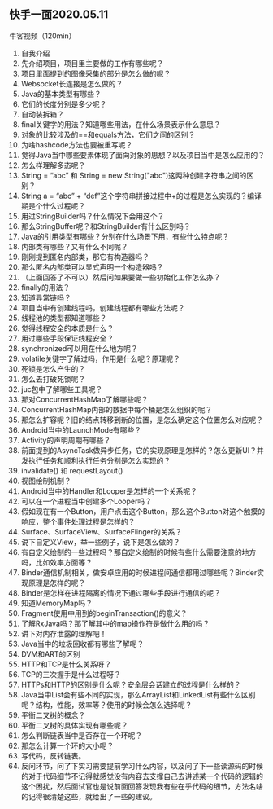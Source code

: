 ## 快手一面2020.05.11

牛客视频（120min）

1. 自我介绍
2. 先介绍项目，项目里主要做的工作有哪些呢？
3. 项目里面提到的图像采集的部分是怎么做的呢？
4. Websocket长连接是怎么做的？
5. Java的基本类型有哪些？
6. 它们的长度分别是多少呢？
7. 自动装拆箱？
8. final关键字的用法？知道哪些用法，在什么场景表示什么意思？
9. 对象的比较涉及的==和equals方法，它们之间的区别？
10. 为啥hashcode方法也要被重写呢？
11. 觉得Java当中哪些要素体现了面向对象的思想？以及项目当中是怎么应用的？
12. 怎么样理解多态呢？
13. String = “abc” 和 String = new String("abc")这两种创建字符串之间的区别？
14. String a = “abc” + “def”这个字符串拼接过程中+的过程是怎么实现的？编译期是个什么过程呢？
15. 用过StringBuilder吗？什么情况下会用这个？
16. 那么StringBuffer呢？和StringBuilder有什么区别吗？
17. Java的引用类型有哪些？分别在什么场景下用，有些什么特点呢？
18. 内部类有哪些？又有什么不同呢？
19. 刚刚提到匿名内部类，那它有构造器吗？
20. 那么匿名内部类可以显式声明一个构造器吗？
21. （上面回答了不可以）然后问如果要做一些初始化工作怎么办？
22. finally的用法？
23. 知道异常链吗？
24. 项目当中有创建线程吗，创建线程都有哪些方法呢？
25. 线程池的类型都知道哪些？
26. 觉得线程安全的本质是什么？
27. 用过哪些手段保证线程安全？
28. synchronized可以用在什么地方呢？
29. volatile关键字了解过吗，作用是什么呢？原理呢？
30. 死锁是怎么产生的？
31. 怎么去打破死锁呢？
32. juc包中了解哪些工具呢？
33. 那对ConcurrentHashMap了解哪些呢？
34. ConcurrentHashMap内部的数据中每个桶是怎么组织的呢？
35. 那怎么扩容呢？旧的结点转移到新的位置，是怎么确定这个位置怎么对应呢？
36. Android当中的LaunchMode有哪些？
37. Activity的声明周期有哪些？
38. 前面提到的AsyncTask做异步任务，它的实现原理是怎样的？怎么更新UI？并发执行任务和顺利执行任务分别是怎么实现的？
39. invalidate() 和 requestLayout()
40. 视图绘制机制？
41. Android当中的Handler和Looper是怎样的一个关系呢？
42. 可以在一个进程当中创建多个Looper吗？
43. 假如现在有一个Button，用户点击这个Button，那么这个Button对这个触摸的响应，整个事件处理过程是怎样的？
44. Surface、SurfaceView、SurfaceFlinger的关系？
45. 说下自定义View，举一些例子，说下是怎么做的？
46. 有自定义绘制的一些过程吗？那自定义绘制的时候有些什么需要注意的地方吗，比如效率方面等？
47. Binder通信机制相关，做安卓应用的时候进程间通信都用过哪些呢？Binder实现原理是怎样的呢？
48. Binder是怎样在进程隔离的情况下通过哪些手段进行通信的呢？
49. 知道MemoryMap吗？
50. Fragment使用中用到的beginTransaction()的意义？
51. 了解RxJava吗？那了解其中的map操作符是做什么用的吗？
52. 讲下对内存泄露的理解吧！
53. Java当中的垃圾回收都有哪些了解呢？
54. DVM和ART的区别
55. HTTP和TCP是什么关系呀？
56. TCP的三次握手是什么过程呀？
57. HTTPs和HTTP的区别是什么呢？安全层会话建立的过程是什么样的？
58. Java当中List会有些不同的实现，那么ArrayList和LinkedList有些什么区别呢？结构，性能，效率等？使用的时候会怎么选择呢？
59. 平衡二叉树的概念？
60. 平衡二叉树的具体实现有哪些呢？
61. 怎么判断链表当中是否存在一个环呢？
62. 那怎么计算一个环的大小呢？
63. 写代码，反转链表。
64. 反问环节，问了下实习需要提前学习什么内容，以及问了下一些读源码的时候的对于代码细节不记得就感觉没有内容去支撑自己去讲述某一个代码的逻辑的这个困扰，然后面试官也是说前面回答发现我有些在乎代码的细节，方法名啥的记得很清楚这些，就给出了一些的建议。

